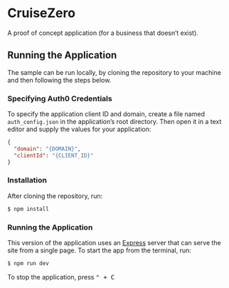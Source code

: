 # CruiseZero
A proof of concept application (for a business that doesn’t exist).

## Running the Application

The sample can be run locally, by cloning the repository to your machine and then following the steps below.

### Specifying Auth0 Credentials

To specify the application client ID and domain, create a file named `auth_config.json` in the application’s root directory. Then open it in a text editor and supply the values for your application:

```json
{
  "domain": "{DOMAIN}",
  "clientId": "{CLIENT_ID}"
}
```

### Installation

After cloning the repository, run:

```bash
$ npm install
```

### Running the Application

This version of the application uses an [Express](https://expressjs.com) server that can serve the site from a single page. To start the app from the terminal, run:

```bash
$ npm run dev
```

To stop the application, press <kbd><kbd>⌃</kbd> + <kbd>C</kbd></kbd>